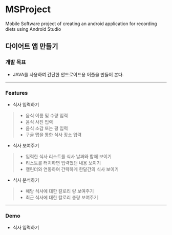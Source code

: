 # MSProject
Mobile Software project of creating an android application for recording diets using Android Studio

## 다이어트 앱 만들기

### 개발 목표
* JAVA를 사용하여 간단한 안드로이드용 어플을 만들어 본다.
---
### Features
* 식사 입력하기
> * 음식 이름 및 수량 입력
> * 음식 사진 입력
> * 음식 소감 또는 평 입력
> * 구글 맵을 통한 식사 장소 입력

* 식사 보여주기
> * 입력한 식사 리스트를 식사 날짜와 함께 보이기
> * 리스트를 터치하면 입력했던 내용 보이기
> * 캘린더와 연동하여 간략하게 한달간의 식사 보이기

* 식사 분석하기
> * 해당 식사에 대한 칼로리 량 보여주기
> * 최근 식사에 대한 칼로리 총량 보여주기
---
### Demo
* 식사 입력하기
